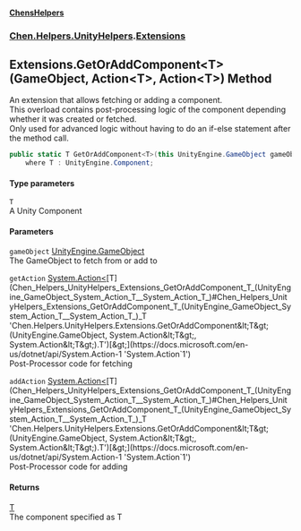 
#### [ChensHelpers](index 'index')

### [Chen.Helpers.UnityHelpers](Chen_Helpers_UnityHelpers 'Chen.Helpers.UnityHelpers').[Extensions](Chen_Helpers_UnityHelpers_Extensions 'Chen.Helpers.UnityHelpers.Extensions')

## Extensions.GetOrAddComponent&lt;T&gt;(GameObject, Action&lt;T&gt;, Action&lt;T&gt;) Method
An extension that allows fetching or adding a component.  
This overload contains post-processing logic of the component depending whether it was created or fetched.  
Only used for advanced logic without having to do an if-else statement after the method call.  
```csharp
public static T GetOrAddComponent<T>(this UnityEngine.GameObject gameObject, System.Action<T> getAction, System.Action<T> addAction)
    where T : UnityEngine.Component;
```

#### Type parameters
<a name='Chen_Helpers_UnityHelpers_Extensions_GetOrAddComponent_T_(UnityEngine_GameObject_System_Action_T__System_Action_T_)_T'></a>
`T`  
A Unity Component
  

#### Parameters
<a name='Chen_Helpers_UnityHelpers_Extensions_GetOrAddComponent_T_(UnityEngine_GameObject_System_Action_T__System_Action_T_)_gameObject'></a>
`gameObject` [UnityEngine.GameObject](https://docs.microsoft.com/en-us/dotnet/api/UnityEngine.GameObject 'UnityEngine.GameObject')  
The GameObject to fetch from or add to
  
<a name='Chen_Helpers_UnityHelpers_Extensions_GetOrAddComponent_T_(UnityEngine_GameObject_System_Action_T__System_Action_T_)_getAction'></a>
`getAction` [System.Action&lt;](https://docs.microsoft.com/en-us/dotnet/api/System.Action-1 'System.Action`1')[T](Chen_Helpers_UnityHelpers_Extensions_GetOrAddComponent_T_(UnityEngine_GameObject_System_Action_T__System_Action_T_)#Chen_Helpers_UnityHelpers_Extensions_GetOrAddComponent_T_(UnityEngine_GameObject_System_Action_T__System_Action_T_)_T 'Chen.Helpers.UnityHelpers.Extensions.GetOrAddComponent&lt;T&gt;(UnityEngine.GameObject, System.Action&lt;T&gt;, System.Action&lt;T&gt;).T')[&gt;](https://docs.microsoft.com/en-us/dotnet/api/System.Action-1 'System.Action`1')  
Post-Processor code for fetching
  
<a name='Chen_Helpers_UnityHelpers_Extensions_GetOrAddComponent_T_(UnityEngine_GameObject_System_Action_T__System_Action_T_)_addAction'></a>
`addAction` [System.Action&lt;](https://docs.microsoft.com/en-us/dotnet/api/System.Action-1 'System.Action`1')[T](Chen_Helpers_UnityHelpers_Extensions_GetOrAddComponent_T_(UnityEngine_GameObject_System_Action_T__System_Action_T_)#Chen_Helpers_UnityHelpers_Extensions_GetOrAddComponent_T_(UnityEngine_GameObject_System_Action_T__System_Action_T_)_T 'Chen.Helpers.UnityHelpers.Extensions.GetOrAddComponent&lt;T&gt;(UnityEngine.GameObject, System.Action&lt;T&gt;, System.Action&lt;T&gt;).T')[&gt;](https://docs.microsoft.com/en-us/dotnet/api/System.Action-1 'System.Action`1')  
Post-Processor code for adding
  

#### Returns
[T](Chen_Helpers_UnityHelpers_Extensions_GetOrAddComponent_T_(UnityEngine_GameObject_System_Action_T__System_Action_T_)#Chen_Helpers_UnityHelpers_Extensions_GetOrAddComponent_T_(UnityEngine_GameObject_System_Action_T__System_Action_T_)_T 'Chen.Helpers.UnityHelpers.Extensions.GetOrAddComponent&lt;T&gt;(UnityEngine.GameObject, System.Action&lt;T&gt;, System.Action&lt;T&gt;).T')  
The component specified as T
